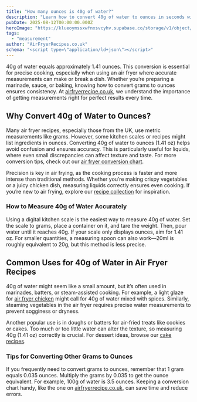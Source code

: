 ```yaml
---
title: "How many ounces is 40g of water?"
description: "Learn how to convert 40g of water to ounces in seconds with our simple guide. Perfect for air fryer recipes and precise cooking measurements."
pubDate: 2025-08-12T00:00:00.000Z
heroImage: "https://klueoymssxwfnxsvcyhv.supabase.co/storage/v1/object/public/md/how-many-ounces-is-40g-of-water-f59a7b82.webp"
tags:
  - "measurement"
author: "AirFryerRecipes.co.uk"
schema: "<script type=\"application/ld+json\"></script>"
---
```


<p>40g of water equals approximately 1.41 ounces. This conversion is essential for precise cooking, especially when using an air fryer where accurate measurements can make or break a dish. Whether you’re preparing a marinade, sauce, or baking, knowing how to convert grams to ounces ensures consistency. At <a href=https://www.airfryerrecipe.co.uk>airfryerrecipe.co.uk</a>, we understand the importance of getting measurements right for perfect results every time.</p>  

<h2>Why Convert 40g of Water to Ounces?</h2>  
<p>Many air fryer recipes, especially those from the UK, use metric measurements like grams. However, some kitchen scales or recipes might list ingredients in ounces. Converting 40g of water to ounces (1.41 oz) helps avoid confusion and ensures accuracy. This is particularly useful for liquids, where even small discrepancies can affect texture and taste. For more conversion tips, check out our <a href=https://www.airfryerrecipe.co.uk/air-fryer-conversion-chart>air fryer conversion chart</a>.</p>  

<p>Precision is key in air frying, as the cooking process is faster and more intense than traditional methods. Whether you’re making crispy vegetables or a juicy chicken dish, measuring liquids correctly ensures even cooking. If you’re new to air frying, explore our <a href=https://www.airfryerrecipe.co.uk/recipes>recipe collection</a> for inspiration.</p>  

<h3>How to Measure 40g of Water Accurately</h3>  
<p>Using a digital kitchen scale is the easiest way to measure 40g of water. Set the scale to grams, place a container on it, and tare the weight. Then, pour water until it reaches 40g. If your scale only displays ounces, aim for 1.41 oz. For smaller quantities, a measuring spoon can also work—20ml is roughly equivalent to 20g, but this method is less precise.</p>  

<h2>Common Uses for 40g of Water in Air Fryer Recipes</h2>  
<p>40g of water might seem like a small amount, but it’s often used in marinades, batters, or steam-assisted cooking. For example, a light glaze for <a href=https://www.airfryerrecipe.co.uk/recipe-category/chicken>air fryer chicken</a> might call for 40g of water mixed with spices. Similarly, steaming vegetables in the air fryer requires precise water measurements to prevent sogginess or dryness.</p>  

<p>Another popular use is in doughs or batters for air-fried treats like cookies or cakes. Too much or too little water can alter the texture, so measuring 40g (1.41 oz) correctly is crucial. For dessert ideas, browse our <a href=https://www.airfryerrecipe.co.uk/recipe-category/cakes>cake recipes</a>.</p>  

<h3>Tips for Converting Other Grams to Ounces</h3>  
<p>If you frequently need to convert grams to ounces, remember that 1 gram equals 0.035 ounces. Multiply the grams by 0.035 to get the ounce equivalent. For example, 100g of water is 3.5 ounces. Keeping a conversion chart handy, like the one on <a href=https://www.airfryerrecipe.co.uk>airfryerrecipe.co.uk</a>, can save time and reduce errors.</p>